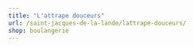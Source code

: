 ```yaml
---
title: "L'attrape douceurs"
url: /saint-jacques-de-la-lande/lattrape-douceurs/
shop: boulangerie
---
```

